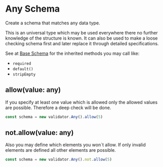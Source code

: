 # Any Schema

Create a schema that matches any data type.

This is an universal type which may be used everywhere there no further knowledge
of the structure is known. It can also be used to make a loose checking schema
first and later replace it through detailed specifications.

See at [Base Schema](base.md) for the inherited methods you may call like:
- `required`
- `default()`
- `stripEmpty`

## allow(value: any)

If you specify at least one value which is allowed only the allowed values are
possible. Therefore a deep check will be done.

```js
const schema = new validator.Any().allow(5)
```

## not.allow(value: any)

Also you may define which elements you won´t allow. If only invalid elements are
defined all other elements are possible.

```js
const schema = new validator.Any().not.allow(5)
```

